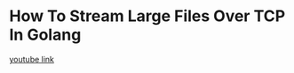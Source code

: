 # How To Stream Large Files Over TCP In Golang
[youtube link](https://www.youtube.com/watch?v=82oFmY-Qeok&list=PL0xRBLFXXsP7-0IVCmoo2FEWBrQzfH2l8&index=18)